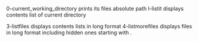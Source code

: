 0-current_working_directory prints its files absolute path
l-listit displays contents list of current directory

3-listfiles displays contents lists in long format
4-listmorefiles displays files in long format including hidden ones starting with .

